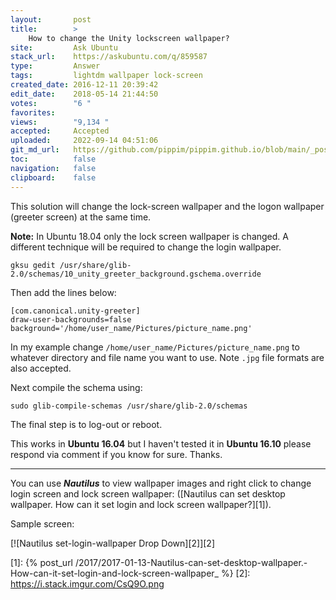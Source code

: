 ```yaml
---
layout:       post
title:        >
    How to change the Unity lockscreen wallpaper?
site:         Ask Ubuntu
stack_url:    https://askubuntu.com/q/859587
type:         Answer
tags:         lightdm wallpaper lock-screen
created_date: 2016-12-11 20:39:42
edit_date:    2018-05-14 21:44:50
votes:        "6 "
favorites:    
views:        "9,134 "
accepted:     Accepted
uploaded:     2022-09-14 04:51:06
git_md_url:   https://github.com/pippim/pippim.github.io/blob/main/_posts/2016/2016-12-11-How-to-change-the-Unity-lockscreen-wallpaper_.md
toc:          false
navigation:   false
clipboard:    false
---
```


This solution will change the lock-screen wallpaper and the logon wallpaper (greeter screen) at the same time.

**Note:** In Ubuntu 18.04 only the lock screen wallpaper is changed. A different technique will be required to change the login wallpaper.

``` 
gksu gedit /usr/share/glib-2.0/schemas/10_unity_greeter_background.gschema.override
```

Then add the lines below:

``` 
[com.canonical.unity-greeter]
draw-user-backgrounds=false
background='/home/user_name/Pictures/picture_name.png'
```

In my example change `/home/user_name/Pictures/picture_name.png` to whatever directory and file name you want to use. Note `.jpg` file formats are also accepted.

Next compile the schema using:

``` 
sudo glib-compile-schemas /usr/share/glib-2.0/schemas
```

The final step is to log-out or reboot.

This works in **Ubuntu 16.04** but I haven't tested it in **Ubuntu 16.10** please respond via comment if you know for sure. Thanks.


----------


You can use ***Nautilus*** to view wallpaper images and right click to change login screen and lock screen wallpaper: ([Nautilus can set desktop wallpaper. How can it set login and lock screen wallpaper?][1]).

Sample screen:

[![Nautilus set-login-wallpaper Drop Down][2]][2]



  [1]: {% post_url /2017/2017-01-13-Nautilus-can-set-desktop-wallpaper.-How-can-it-set-login-and-lock-screen-wallpaper_ %}
  [2]: https://i.stack.imgur.com/CsQ9O.png
